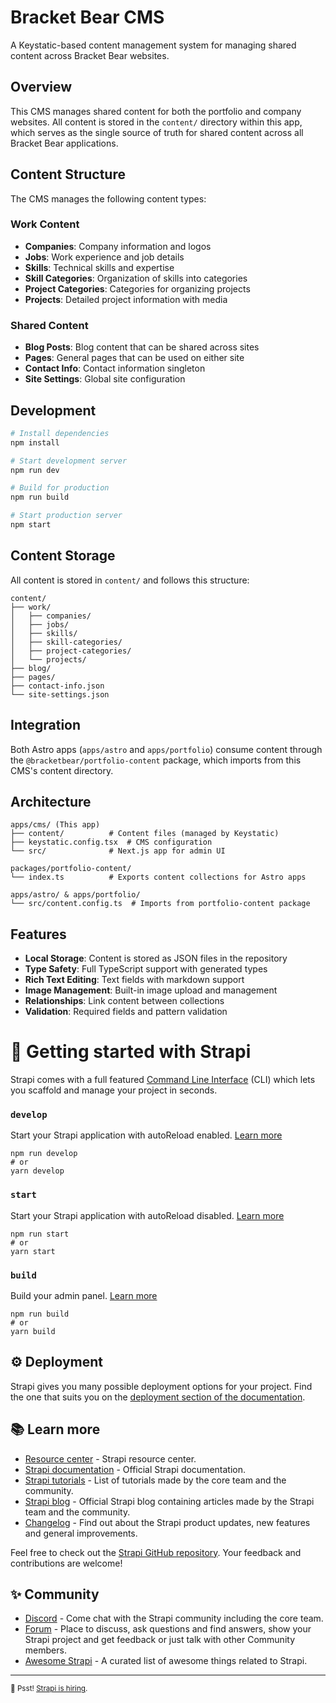# Bracket Bear CMS

A Keystatic-based content management system for managing shared content across Bracket Bear websites.

## Overview

This CMS manages shared content for both the portfolio and company websites. All content is stored in the `content/` directory within this app, which serves as the single source of truth for shared content across all Bracket Bear applications.

## Content Structure

The CMS manages the following content types:

### Work Content
- **Companies**: Company information and logos
- **Jobs**: Work experience and job details
- **Skills**: Technical skills and expertise
- **Skill Categories**: Organization of skills into categories
- **Project Categories**: Categories for organizing projects
- **Projects**: Detailed project information with media

### Shared Content
- **Blog Posts**: Blog content that can be shared across sites
- **Pages**: General pages that can be used on either site
- **Contact Info**: Contact information singleton
- **Site Settings**: Global site configuration

## Development

```bash
# Install dependencies
npm install

# Start development server
npm run dev

# Build for production
npm run build

# Start production server
npm start
```

## Content Storage

All content is stored in `content/` and follows this structure:

```
content/
├── work/
│   ├── companies/
│   ├── jobs/
│   ├── skills/
│   ├── skill-categories/
│   ├── project-categories/
│   └── projects/
├── blog/
├── pages/
├── contact-info.json
└── site-settings.json
```

## Integration

Both Astro apps (`apps/astro` and `apps/portfolio`) consume content through the `@bracketbear/portfolio-content` package, which imports from this CMS's content directory.

## Architecture

```
apps/cms/ (This app)
├── content/          # Content files (managed by Keystatic)
├── keystatic.config.tsx  # CMS configuration
└── src/              # Next.js app for admin UI

packages/portfolio-content/
└── index.ts          # Exports content collections for Astro apps

apps/astro/ & apps/portfolio/
└── src/content.config.ts  # Imports from portfolio-content package
```

## Features

- **Local Storage**: Content is stored as JSON files in the repository
- **Type Safety**: Full TypeScript support with generated types
- **Rich Text Editing**: Text fields with markdown support
- **Image Management**: Built-in image upload and management
- **Relationships**: Link content between collections
- **Validation**: Required fields and pattern validation

# 🚀 Getting started with Strapi

Strapi comes with a full featured [Command Line Interface](https://docs.strapi.io/developer-docs/latest/developer-resources/cli/CLI.html) (CLI) which lets you scaffold and manage your project in seconds.

### `develop`

Start your Strapi application with autoReload enabled. [Learn more](https://docs.strapi.io/developer-docs/latest/developer-resources/cli/CLI.html#strapi-develop)

```
npm run develop
# or
yarn develop
```

### `start`

Start your Strapi application with autoReload disabled. [Learn more](https://docs.strapi.io/developer-docs/latest/developer-resources/cli/CLI.html#strapi-start)

```
npm run start
# or
yarn start
```

### `build`

Build your admin panel. [Learn more](https://docs.strapi.io/developer-docs/latest/developer-resources/cli/CLI.html#strapi-build)

```
npm run build
# or
yarn build
```

## ⚙️ Deployment

Strapi gives you many possible deployment options for your project. Find the one that suits you on the [deployment section of the documentation](https://docs.strapi.io/developer-docs/latest/setup-deployment-guides/deployment.html).

## 📚 Learn more

- [Resource center](https://strapi.io/resource-center) - Strapi resource center.
- [Strapi documentation](https://docs.strapi.io) - Official Strapi documentation.
- [Strapi tutorials](https://strapi.io/tutorials) - List of tutorials made by the core team and the community.
- [Strapi blog](https://docs.strapi.io) - Official Strapi blog containing articles made by the Strapi team and the community.
- [Changelog](https://strapi.io/changelog) - Find out about the Strapi product updates, new features and general improvements.

Feel free to check out the [Strapi GitHub repository](https://github.com/strapi/strapi). Your feedback and contributions are welcome!

## ✨ Community

- [Discord](https://discord.strapi.io) - Come chat with the Strapi community including the core team.
- [Forum](https://forum.strapi.io/) - Place to discuss, ask questions and find answers, show your Strapi project and get feedback or just talk with other Community members.
- [Awesome Strapi](https://github.com/strapi/awesome-strapi) - A curated list of awesome things related to Strapi.

---

<sub>🤫 Psst! [Strapi is hiring](https://strapi.io/careers).</sub>
